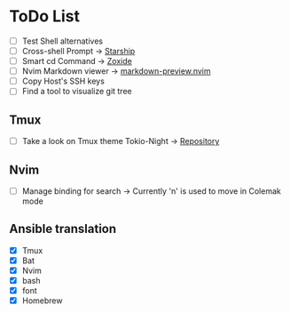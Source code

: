 # ToDo List

- [ ] Test Shell alternatives 
- [ ] Cross-shell Prompt -> [Starship](https://starship.rs/)
- [ ] Smart cd Command -> [Zoxide](https://github.com/ajeetdsouza/zoxide)
- [ ] Nvim Markdown viewer -> [markdown-preview.nvim](https://github.com/iamcco/markdown-preview.nvim)
- [ ] Copy Host's SSH keys
- [ ] Find a tool to visualize git tree

## Tmux

- [ ] Take a look on Tmux theme Tokio-Night -> [Repository](https://github.com/fabioluciano/tmux-tokyo-night)

## Nvim

- [ ] Manage binding for search -> Currently 'n' is used to move in Colemak mode

## Ansible translation

- [X] Tmux
- [X] Bat
- [X] Nvim
- [X] bash
- [X] font
- [X] Homebrew